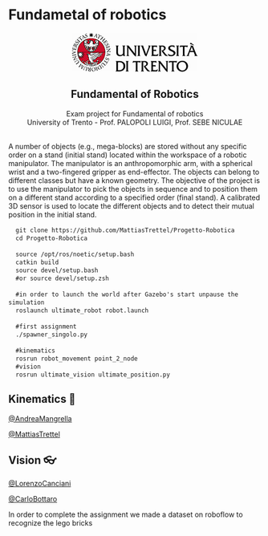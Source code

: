 # Fundametal of robotics

<p align="center">
  <a href="">
    <img src="https://github.com/MattiasTrettel/Progetto-Robotica/blob/main/img/marchio_unitrento_colore_it_250.jpg">
  </a>
  <h2 align="center">Fundamental of Robotics</h2>

  <p align="center">
  Exam project for Fundamental of robotics 
  <br>University of Trento - Prof. PALOPOLI LUIGI, Prof. SEBE NICULAE
  </p>
</p>
<br>
A number of objects (e.g., mega-blocks) are stored without any specific order on a stand (initial stand) located within the workspace of a robotic manipulator. The manipulator is an anthropomorphic arm, with a spherical wrist and a two-fingered gripper as end-effector.
The objects can belong to different classes but have a known geometry. The objective of the project is to use the manipulator to pick the objects in sequence and to position them on a different stand according to a specified order (final stand). A calibrated 3D sensor is used to locate the different objects and to detect their mutual position in the initial stand.


```
  git clone https://github.com/MattiasTrettel/Progetto-Robotica
  cd Progetto-Robotica
 
  source /opt/ros/noetic/setup.bash
  catkin build
  source devel/setup.bash
  #or source devel/setup.zsh
  
  #in order to launch the world after Gazebo's start unpause the simulation
  roslaunch ultimate_robot robot.launch
  
  #first assignment
  ./spawner_singolo.py
  
  #kinematics
  rosrun robot_movement point_2_node
  #vision
  rosrun ultimate_vision ultimate_position.py
```


## Kinematics 🦾
[@AndreaMangrella](https://github.com/kativenOG)

[@MattiasTrettel](https://github.com/MattiasTrettel)



## Vision 👓
[@LorenzoCanciani](https://github.com/cancianilorenzo)

[@CarloBottaro](https://github.com/bottarocarlo)

In order to complete the assignment we made a dataset on roboflow to recognize the lego bricks


